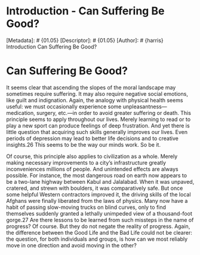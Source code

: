 # Introduction - Can Suffering Be Good?
[Metadata]: # {01.05}
[Descriptor]: # {01.05}
[Author]: # {harris}
Introduction
Can Suffering Be Good?
# Can Suffering Be Good?
It seems clear that ascending the slopes of the moral landscape may sometimes
require suffering. It may also require negative social emotions, like guilt and
indignation. Again, the analogy with physical health seems useful: we must
occasionally experience some unpleasantness—medication, surgery, etc.—in order
to avoid greater suffering or death. This principle seems to apply throughout
our lives. Merely learning to read or to play a new sport can produce feelings
of deep frustration. And yet there is little question that acquiring such
skills generally improves our lives. Even periods of depression may lead to
better life decisions and to creative insights.26 This seems to be the way our
minds work. So be it.

Of course, this principle also applies to civilization as a whole. Merely
making necessary improvements to a city’s infrastructure greatly inconveniences
millions of people. And unintended effects are always possible. For instance,
the most dangerous road on earth now appears to be a two-lane highway between
Kabul and Jalalabad. When it was unpaved, cratered, and strewn with boulders,
it was comparatively safe. But once some helpful Western contractors improved
it, the driving skills of the local Afghans were finally liberated from the
laws of physics. Many now have a habit of passing slow-moving trucks on blind
curves, only to find themselves suddenly granted a lethally unimpeded view of a
thousand-foot gorge.27 Are there lessons to be learned from such missteps in
the name of progress? Of course. But they do not negate the reality of
progress. Again, the difference between the Good Life and the Bad Life could
not be clearer: the question, for both individuals and groups, is how can we
most reliably move in one direction and avoid moving in the other?

